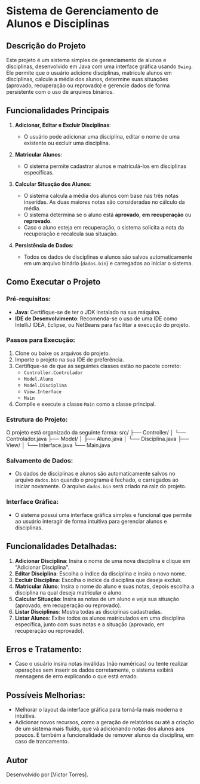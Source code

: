# Sistema de Gerenciamento de Alunos e Disciplinas

## Descrição do Projeto
Este projeto é um sistema simples de gerenciamento de alunos e disciplinas, desenvolvido em Java com uma interface gráfica usando `Swing`. Ele permite que o usuário adicione disciplinas, matricule alunos em disciplinas, calcule a média dos alunos, determine suas situações (aprovado, recuperação ou reprovado) e gerencie dados de forma persistente com o uso de arquivos binários.

## Funcionalidades Principais
1. **Adicionar, Editar e Excluir Disciplinas**:
   - O usuário pode adicionar uma disciplina, editar o nome de uma existente ou excluir uma disciplina.
   
2. **Matricular Alunos**:
   - O sistema permite cadastrar alunos e matriculá-los em disciplinas específicas.
   
3. **Calcular Situação dos Alunos**:
   - O sistema calcula a média dos alunos com base nas três notas inseridas. As duas maiores notas são consideradas no cálculo da média.
   - O sistema determina se o aluno está **aprovado**, **em recuperação** ou **reprovado**.
   - Caso o aluno esteja em recuperação, o sistema solicita a nota da recuperação e recalcula sua situação.
   
4. **Persistência de Dados**:
   - Todos os dados de disciplinas e alunos são salvos automaticamente em um arquivo binário (`dados.bin`) e carregados ao iniciar o sistema.

## Como Executar o Projeto
### Pré-requisitos:
- **Java**: Certifique-se de ter o JDK instalado na sua máquina.
- **IDE de Desenvolvimento**: Recomenda-se o uso de uma IDE como IntelliJ IDEA, Eclipse, ou NetBeans para facilitar a execução do projeto.

### Passos para Execução:
1. Clone ou baixe os arquivos do projeto.
2. Importe o projeto na sua IDE de preferência.
3. Certifique-se de que as seguintes classes estão no pacote correto:
   - `Controller.Controlador`
   - `Model.Aluno`
   - `Model.Disciplina`
   - `View.Interface`
   - `Main`
4. Compile e execute a classe `Main` como a classe principal.

### Estrutura do Projeto:
O projeto está organizado da seguinte forma:
src/ 
├── Controller/ │ └── Controlador.java 
├── Model/ │ ├── Aluno.java │ └── Disciplina.java 
├── View/ │ └── Interface.java 
└── Main.java

### Salvamento de Dados:
- Os dados de disciplinas e alunos são automaticamente salvos no arquivo `dados.bin` quando o programa é fechado, e carregados ao iniciar novamente. O arquivo `dados.bin` será criado na raiz do projeto.

### Interface Gráfica:
- O sistema possui uma interface gráfica simples e funcional que permite ao usuário interagir de forma intuitiva para gerenciar alunos e disciplinas.

## Funcionalidades Detalhadas:
1. **Adicionar Disciplina**: Insira o nome de uma nova disciplina e clique em "Adicionar Disciplina".
2. **Editar Disciplina**: Escolha o índice da disciplina e insira o novo nome.
3. **Excluir Disciplina**: Escolha o índice da disciplina que deseja excluir.
4. **Matricular Aluno**: Insira o nome do aluno e suas notas, depois escolha a disciplina na qual deseja matricular o aluno.
5. **Calcular Situação**: Insira as notas de um aluno e veja sua situação (aprovado, em recuperação ou reprovado).
6. **Listar Disciplinas**: Mostra todas as disciplinas cadastradas.
7. **Listar Alunos**: Exibe todos os alunos matriculados em uma disciplina específica, junto com suas notas e a situação (aprovado, em recuperação ou reprovado).

## Erros e Tratamento:
- Caso o usuário insira notas inválidas (não numéricas) ou tente realizar operações sem inserir os dados corretamente, o sistema exibirá mensagens de erro explicando o que está errado.

## Possíveis Melhorias:
- Melhorar o layout da interface gráfica para torná-la mais moderna e intuitiva.
- Adicionar novos recursos, como a geração de relatórios ou até a criação de um sistema mais fluído, que vá adicionando notas dos alunos aos poucos. E também a funcionalidade de remover alunos da disciplina, em caso de trancamento.

## Autor
Desenvolvido por [Victor Torres].
